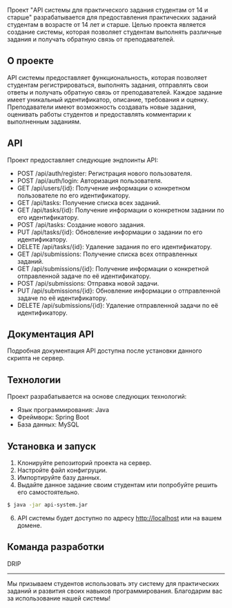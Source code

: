 Проект "API системы для практического задания студентам от 14 и старше" разрабатывается для предоставления практических заданий студентам в возрасте от 14 лет и старше. Целью проекта является создание системы, которая позволяет студентам выполнять различные задания и получать обратную связь от преподавателей.

## О проекте

API системы предоставляет функциональность, которая позволяет студентам регистрироваться, выполнять задания, отправлять свои ответы и получать обратную связь от преподавателей. Каждое задание имеет уникальный идентификатор, описание, требования и оценку. Преподаватели имеют возможность создавать новые задания, оценивать работы студентов и предоставлять комментарии к выполненным заданиям.

## API

Проект предоставляет следующие эндпоинты API:

- POST /api/auth/register: Регистрация нового пользователя.
- POST /api/auth/login: Авторизация пользователя.
- GET /api/users/{id}: Получение информации о конкретном пользователе по его идентификатору.
- GET /api/tasks: Получение списка всех заданий.
- GET /api/tasks/{id}: Получение информации о конкретном задании по его идентификатору.
- POST /api/tasks: Создание нового задания.
- PUT /api/tasks/{id}: Обновление информации о задании по его идентификатору.
- DELETE /api/tasks/{id}: Удаление задания по его идентификатору.
- GET /api/submissions: Получение списка всех отправленных заданий.
- GET /api/submissions/{id}: Получение информации о конкретной отправленной задаче по её идентификатору.
- POST /api/submissions: Отправка новой задачи.
- PUT /api/submissions/{id}: Обновление информации о отправленной задаче по её идентификатору.
- DELETE /api/submissions/{id}: Удаление отправленной задачи по её идентификатору.

## Документация API

Подробная документация API доступна после установки данного скрипта не сервер.

## Технологии

Проект разрабатывается на основе следующих технологий:

- Язык программирования: Java
- Фреймворк: Spring Boot
- База данных: MySQL

## Установка и запуск

1. Клонируйте репозиторий проекта на сервер.
2. Настройте файл конфигруции.
3. Импортируйте базу данных.
4. Выдайте данное задание своим студентам или попробуйте решить его самостоятельно.

```bash
$ java -jar api-system.jar
```

6. API системы будет доступно по адресу [http://localhost](http://localhost) или на вашем домене.

## Команда разработки

DRIP

---

Мы призываем студентов использовать эту систему для практических заданий и развития своих навыков программирования. Благодарим вас за использование нашей системы!
